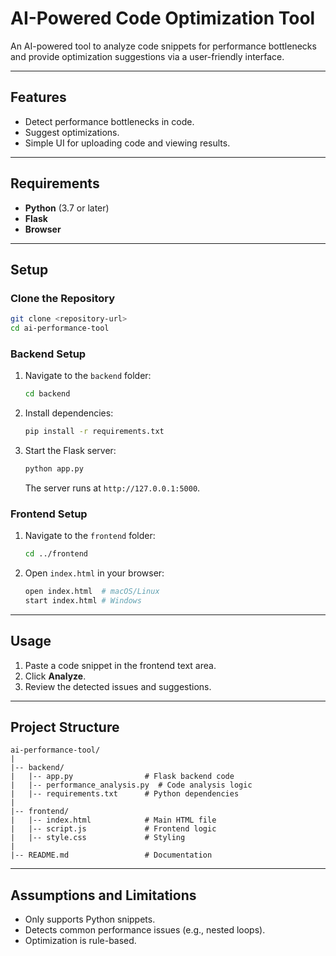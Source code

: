# AI-Powered Code Optimization Tool

An AI-powered tool to analyze code snippets for performance bottlenecks and provide optimization suggestions via a user-friendly interface.

---

## Features

- Detect performance bottlenecks in code.
- Suggest optimizations.
- Simple UI for uploading code and viewing results.

---

## Requirements

- **Python** (3.7 or later)
- **Flask**
- **Browser**

---

## Setup

### Clone the Repository
```bash
git clone <repository-url>
cd ai-performance-tool
```

### Backend Setup
1. Navigate to the `backend` folder:
   ```bash
   cd backend
   ```
2. Install dependencies:
   ```bash
   pip install -r requirements.txt
   ```
3. Start the Flask server:
   ```bash
   python app.py
   ```
   The server runs at `http://127.0.0.1:5000`.

### Frontend Setup
1. Navigate to the `frontend` folder:
   ```bash
   cd ../frontend
   ```
2. Open `index.html` in your browser:
   ```bash
   open index.html  # macOS/Linux
   start index.html # Windows
   ```

---

## Usage
1. Paste a code snippet in the frontend text area.
2. Click **Analyze**.
3. Review the detected issues and suggestions.

---

## Project Structure

```
ai-performance-tool/
|
|-- backend/
|   |-- app.py                # Flask backend code
|   |-- performance_analysis.py  # Code analysis logic
|   |-- requirements.txt      # Python dependencies
|
|-- frontend/
|   |-- index.html            # Main HTML file
|   |-- script.js             # Frontend logic
|   |-- style.css             # Styling
|
|-- README.md                 # Documentation
```

---

## Assumptions and Limitations

- Only supports Python snippets.
- Detects common performance issues (e.g., nested loops).
- Optimization is rule-based.
